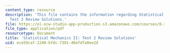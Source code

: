 ```yaml
---
content_type: resource
description: 'This file contains the information regarding Statistical Mechanics II:
  Test 2 Review Solutions.'
file: https://ol-ocw-studio-app-production.s3.amazonaws.com/courses/8-334-statistical-mechanics-ii-statistical-physics-of-fields-spring-2014/ece59caf2248bfdc738140efdfa8ee2d_MIT8_334S14_TestReview_Sol2.pdf
file_type: application/pdf
resourcetype: Document
title: 'Statistical Mechanics II: Test 2 Review Solutions'
uid: ece59caf-2248-bfdc-7381-40efdfa8ee2d
---
```

